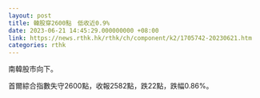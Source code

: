 ```yaml
---
layout: post
title: 韓股穿2600點　低收近0.9%
date: 2023-06-21 14:45:29.000000000 +08:00
link: https://news.rthk.hk/rthk/ch/component/k2/1705742-20230621.htm
categories: rthk
---
```


南韓股市向下。

首爾綜合指數失守2600點，收報2582點，跌22點，跌幅0.86%。
